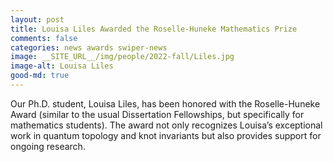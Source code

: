 ```yaml
---
layout: post
title: Louisa Liles Awarded the Roselle-Huneke Mathematics Prize
comments: false
categories: news awards swiper-news
image: __SITE_URL__/img/people/2022-fall/Liles.jpg
image-alt: Louisa Liles
good-md: true
---
```


Our Ph.D. student, Louisa Liles, has been honored with the Roselle-Huneke Award (similar to the usual Dissertation Fellowships, but specifically for mathematics students). The award not only recognizes Louisa’s exceptional work in quantum topology and knot invariants but also provides support for ongoing research.